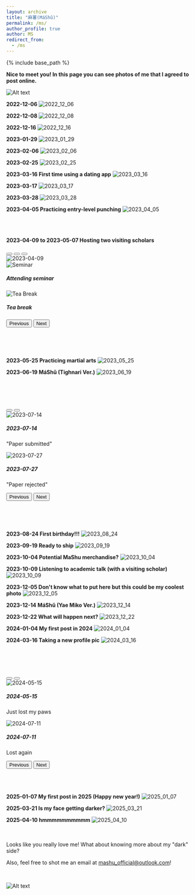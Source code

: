 ```yaml
---
layout: archive
title: "麻薯(MáShǔ)"
permalink: /ms/
author_profile: true
author: MS
redirect_from:
  - /ms
---
```


{% include base_path %}

**Nice to meet you! In this page you can see photos of me that I agreed to post online.**

![Alt text](https://rihuanhuang.github.io/images/MS/20230112.jpg "N2MY")

**2022-12-06**
<img src="https://rihuanhuang.github.io/images/MS/20221206.jpg" alt="2022_12_06" title="2022_12_06" style="max-height: 1600px; object-fit: cover;">

**2022-12-08**
<img src="https://rihuanhuang.github.io/images/MS/20221208.jpg" alt="2022_12_08" title="2022_12_08" style="max-height: 1600px; object-fit: cover;">

**2022-12-16**
<img src="https://rihuanhuang.github.io/images/MS/20221216.jpg" alt="2022_12_16" title="2022_12_16" style="max-height: 1600px; object-fit: cover;">

**2023-01-29**
<img src="https://rihuanhuang.github.io/images/MS/20230129.jpg" alt="2023_01_29" title="2023_01_29" style="max-height: 1600px; object-fit: cover;">

**2023-02-06**
<img src="https://rihuanhuang.github.io/images/MS/20230206.jpg" alt="2023_02_06" title="2023_02_06" style="max-height: 1600px; object-fit: cover;">

**2023-02-25**
<img src="https://rihuanhuang.github.io/images/MS/20230225.jpg" alt="2023_02_25" title="2023_02_25" style="max-height: 1600px; object-fit: cover;">

**2023-03-16 First time using a dating app** 
<img src="https://rihuanhuang.github.io/images/MS/20230316.jpg" alt="2023_03_16" title="2023_03_16" style="max-height: 1600px; object-fit: cover;">

**2023-03-17**
<img src="https://rihuanhuang.github.io/images/MS/20230317.jpg" alt="2023_03_17" title="2023_03_17" style="max-height: 1600px; object-fit: cover;">

**2023-03-28**
<img src="https://rihuanhuang.github.io/images/MS/20230328.jpg" alt="2023_03_28" title="2023_03_28" style="max-height: 1600px; object-fit: cover;">

**2023-04-05 Practicing entry-level punching**
<img src="https://rihuanhuang.github.io/images/MS/20230405.jpg" alt="2023_04_05" title="2023_04_05" style="max-height: 1600px; object-fit: cover;">

<br><br><br>
**2023-04-09 to 2023-05-07 Hosting two visiting scholars**
<br>
<div id="carouselMS1" class="carousel slide" data-bs-ride="carousel">
  <div class="carousel-indicators">
    <button type="button" data-bs-target="#carouselMS1" data-bs-slide-to="0" class="active" aria-current="true" aria-label="Slide 1"></button>
    <button type="button" data-bs-target="#carouselMS1" data-bs-slide-to="1" aria-label="Slide 2"></button>
    <button type="button" data-bs-target="#carouselMS1" data-bs-slide-to="2" aria-label="Slide 3"></button>
  </div>
  <div class="carousel-inner">
    <div class="carousel-item active" data-bs-interval="2000">
      <img src="https://rihuanhuang.github.io/images/MS/20230409.jpg" class="d-block w-100" alt="2023-04-09" style="max-height: 1600px; object-fit: cover;">
      <div class="carousel-caption d-none d-md-block">
      </div>
    </div>
    <div class="carousel-item" data-bs-interval="2000">
      <img src="https://rihuanhuang.github.io/images/MS/Seminar.jpg" class="d-block w-100" alt="Seminar" style="max-height: 1600px; object-fit: cover;">
      <div class="carousel-caption d-none d-md-block">
        <h5>Attending seminar</h5>
      </div>
    </div>
    <div class="carousel-item" data-bs-interval="2000">
      <img src="https://rihuanhuang.github.io/images/MS/TeaBreak.jpg" class="d-block w-100" alt="Tea Break" style="max-height: 1600px; object-fit: cover;">
      <div class="carousel-caption d-none d-md-block">
        <h5>Tea break</h5>
      </div>
    </div>
  </div>
  <button class="carousel-control-prev" type="button" data-bs-target="#carouselMS1" data-bs-slide="prev">
    <span class="carousel-control-prev-icon" aria-hidden="true"></span>
    <span class="visually-hidden">Previous</span>
  </button>
  <button class="carousel-control-next" type="button" data-bs-target="#carouselMS1" data-bs-slide="next">
    <span class="carousel-control-next-icon" aria-hidden="true"></span>
    <span class="visually-hidden">Next</span>
  </button>
</div>

<br><br><br>

**2023-05-25 Practicing martial arts**
<img src="https://rihuanhuang.github.io/images/MS/20230525.jpg" alt="2023_05_25" title="2023_05_25" style="max-height: 1600px; object-fit: cover;">


**2023-06-19 MáShǔ (Tighnari Ver.)**
<img src="https://rihuanhuang.github.io/images/MS/20230619.jpg" alt="2023_06_19" title="2023_06_19" style="max-height: 1600px; object-fit: cover;">


<br><br><br>
<div id="carouselMS2" class="carousel slide" data-bs-ride="carousel">
  <div class="carousel-indicators">
    <button type="button" data-bs-target="#carouselMS2" data-bs-slide-to="0" class="active" aria-current="true" aria-label="Slide 1"></button>
    <button type="button" data-bs-target="#carouselMS2" data-bs-slide-to="1" aria-label="Slide 2"></button>
  </div>

  <div class="carousel-inner">
    <div class="carousel-item active" data-bs-interval="2000"> <!-- Added 'active' class -->
      <img src="https://rihuanhuang.github.io/images/MS/20230714.jpg" class="d-block w-100" alt="2023-07-14">
      <div class="carousel-caption d-none d-md-block">
        <h5>2023-07-14</h5>
        <p>"Paper submitted"</p>
      </div>
    </div>
    <div class="carousel-item" data-bs-interval="2000">
      <img src="https://rihuanhuang.github.io/images/MS/20230727.jpg" class="d-block w-100" alt="2023-07-27">
      <div class="carousel-caption d-none d-md-block">
        <h5>2023-07-27</h5>
        <p>"Paper rejected"</p>
      </div>
    </div>
  </div>
  
  <button class="carousel-control-prev" type="button" data-bs-target="#carouselMS2" data-bs-slide="prev">
    <span class="carousel-control-prev-icon" aria-hidden="true"></span>
    <span class="visually-hidden">Previous</span>
  </button>
  <button class="carousel-control-next" type="button" data-bs-target="#carouselMS2" data-bs-slide="next">
    <span class="carousel-control-next-icon" aria-hidden="true"></span>
    <span class="visually-hidden">Next</span>
  </button>
</div>

<br><br><br>

**2023-08-24 First birthday!!!**
<img src="https://rihuanhuang.github.io/images/MS/20230824.jpg" alt="2023_08_24" title="Birthday" style="max-height: 1600px; object-fit: cover;">

**2023-09-19 Ready to ship**
<img src="https://rihuanhuang.github.io/images/MS/20230919.jpg" alt="2023_09_19" title="2023_09_19" style="max-height: 1600px; object-fit: cover;">

**2023-10-04 Potential MaShu merchandise?**
<img src="https://rihuanhuang.github.io/images/MS/20231004.jpg" alt="2023_10_04" title="2023_10_04" style="max-height: 1600px; object-fit: cover;">

**2023-10-09 Listening to academic talk (with a visiting scholar)**
<img src="https://rihuanhuang.github.io/images/MS/20231009.jpg" alt="2023_10_09" title="2023_10_09" style="max-height: 1600px; object-fit: cover;">

**2023-12-05 Don't know what to put here but this could be my coolest photo**
<img src="https://rihuanhuang.github.io/images/MS/20231205.jpg" alt="2023_12_05" title="2023_10_05" style="max-height: 1600px; object-fit: cover;">

**2023-12-14 MáShǔ (Yae Miko Ver.)**
<img src="https://rihuanhuang.github.io/images/MS/20231214.jpg" alt="2023_12_14" title="2023_12_14" style="max-height: 1600px; object-fit: cover;">

**2023-12-22 What will happen next?**
<img src="https://rihuanhuang.github.io/images/MS/20231222.jpg" alt="2023_12_22" title="2023_12_22" style="max-height: 1600px; object-fit: cover;">

**2024-01-04 My first post in 2024**
<img src="https://rihuanhuang.github.io/images/MS/20240104.jpg" alt="2024_01_04" title="2024_01_04" style="max-height: 1600px; object-fit: cover;">

**2024-03-16 Taking a new profile pic**
<img src="https://rihuanhuang.github.io/images/MS/20240316.jpg" alt="2024_03_16" title="2024_03_16" style="max-height: 1600px; object-fit: cover;">

<br><br><br>
<div id="carouselMS3" class="carousel slide" data-bs-ride="carousel">
  <div class="carousel-indicators">
    <button type="button" data-bs-target="#carouselMS3" data-bs-slide-to="0" class="active" aria-current="true" aria-label="Slide 1"></button>
    <button type="button" data-bs-target="#carouselMS3" data-bs-slide-to="1" aria-label="Slide 2"></button>
  </div>
  <div class="carousel-inner">
    <div class="carousel-item active" data-bs-interval="2000">
      <img src="https://rihuanhuang.github.io/images/MS/20240515.jpg" class="d-block w-100" alt="2024-05-15">
      <div class="carousel-caption d-none d-md-block">
        <h5>2024-05-15</h5>
        <p>Just lost my paws</p>
      </div>
    </div>
    <div class="carousel-item" data-bs-interval="2000">
      <img src="https://rihuanhuang.github.io/images/MS/20240711.jpg" class="d-block w-100" alt="2024-07-11">
      <div class="carousel-caption d-none d-md-block">
        <h5>2024-07-11</h5>
        <p>Lost again</p>
      </div>
    </div>
  </div>
  <button class="carousel-control-prev" type="button" data-bs-target="#carouselMS3" data-bs-slide="prev">
    <span class="carousel-control-prev-icon" aria-hidden="true"></span>
    <span class="visually-hidden">Previous</span>
  </button>
  <button class="carousel-control-next" type="button" data-bs-target="#carouselMS3" data-bs-slide="next">
    <span class="carousel-control-next-icon" aria-hidden="true"></span>
    <span class="visually-hidden">Next</span>
  </button>
</div>
<br><br><br>

**2025-01-07 My first post in 2025 (Happy new year!)**
<img src="https://rihuanhuang.github.io/images/MS/20250107.jpg" alt="2025_01_07" title="2025_01_07" style="max-height: 1600px; object-fit: cover;">

**2025-03-21 Is my face getting darker?**
<img src="https://rihuanhuang.github.io/images/MS/20250321.jpg" alt="2025_03_21" title="2025_03_21" style="max-height: 1600px; object-fit: cover;">

**2025-04-10 hmmmmmmmmmm**
<img src="https://rihuanhuang.github.io/images/MS/20250410.jpg" alt="2025_04_10" title="2025_04_10" style="max-height: 1600px; object-fit: cover;">

<br>
<br>
Looks like you really love me! What about knowing more about my "dark" side?

Also, feel free to shot me an email at [mashu_official@outlook.com](mailto:mashu_official@outlook.com)!

<br>

![Alt text](https://rihuanhuang.github.io/images/MS/meme.png "meme")